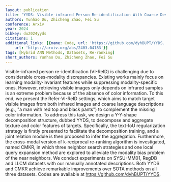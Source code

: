 ```yaml
---
layout: publication
title: 'YYDS: Visible-infrared Person Re-identification With Coarse Descriptions'
authors: Yunhao Du, Zhicheng Zhao, Fei Su
conference: Arxiv
year: 2024
bibkey: du2024yyds
citations: 1
additional_links: [{name: Code, url: 'https://github.com/dyhBUPT/YYDS.'}, {name: Paper,
    url: 'https://arxiv.org/abs/2403.04183'}]
tags: [Hybrid ANN Methods, Datasets, Re-ranking]
short_authors: Yunhao Du, Zhicheng Zhao, Fei Su
---
```

Visible-infrared person re-identification (VI-ReID) is challenging due to
considerable cross-modality discrepancies. Existing works mainly focus on
learning modality-invariant features while suppressing modality-specific ones.
However, retrieving visible images only depends on infrared samples is an
extreme problem because of the absence of color information. To this end, we
present the Refer-VI-ReID settings, which aims to match target visible images
from both infrared images and coarse language descriptions (e.g., "a man with
red top and black pants") to complement the missing color information. To
address this task, we design a Y-Y-shape decomposition structure, dubbed YYDS,
to decompose and aggregate texture and color features of targets. Specifically,
the text-IoU regularization strategy is firstly presented to facilitate the
decomposition training, and a joint relation module is then proposed to infer
the aggregation. Furthermore, the cross-modal version of k-reciprocal
re-ranking algorithm is investigated, named CMKR, in which three neighbor
search strategies and one local query expansion method are explored to
alleviate the modality bias problem of the near neighbors. We conduct
experiments on SYSU-MM01, RegDB and LLCM datasets with our manually annotated
descriptions. Both YYDS and CMKR achieve remarkable improvements over SOTA
methods on all three datasets. Codes are available at
https://github.com/dyhBUPT/YYDS.